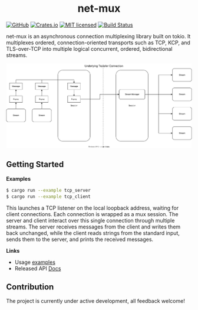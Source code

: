 <h1 align="center">net-mux</h1>

[![GitHub][github-badge]][github-url]
[![Crates.io][crates-badge]][crates-url]
[![MIT licensed][mit-badge]][mit-url]
[![Build Status][actions-badge]][actions-url]

</div>

[crates-badge]: https://img.shields.io/crates/v/net-mux.svg
[crates-url]: https://crates.io/crates/net-mux
[mit-badge]: https://img.shields.io/badge/license-MIT-blue.svg
[mit-url]: https://github.com/Poseidon-fan/net-mux/blob/master/LICENSE
[actions-badge]: https://github.com/Poseidon-fan/net-mux/actions/workflows/rust.yaml/badge.svg
[actions-url]: https://github.com/Poseidon-fan/net-mux/actions?branch=master
[github-badge]: https://img.shields.io/badge/github-repo-black?logo=github
[github-url]: https://github.com/Poseidon-fan/net-mux

net-mux is an asynchronous connection multiplexing library built on tokio. It multiplexes ordered, connection-oriented transports such as TCP, KCP, and TLS-over-TCP into multiple logical concurrent, ordered, bidirectional streams.

![system architecture](https://github.com/Poseidon-fan/net-mux/raw/master/docs/images/architecture.svg)

## Getting Started

**Examples**

```sh
$ cargo run --example tcp_server
$ cargo run --example tcp_client
```

This launches a TCP listener on the local loopback address, waiting for client connections. Each connection is wrapped as a mux session. The server and client interact over this single connection through multiple streams. The server receives messages from the client and writes them back unchanged, while the client reads strings from the standard input, sends them to the server, and prints the received messages.

**Links**

- Usage [examples][examples]
- Released API [Docs][documentation]

[examples]: https://github.com/Poseidon-fan/net-mux/tree/master/examples
[documentation]: https://docs.rs/crate/net-mux/

## Contribution

The project is currently under active development, all feedback welcome!
